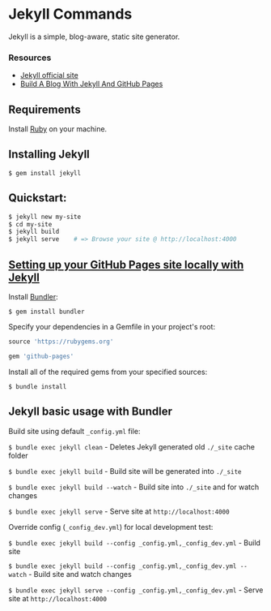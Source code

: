 Jekyll Commands
====

Jekyll is a simple, blog-aware, static site generator.

### Resources

* [Jekyll official site](https://jekyllrb.com/)
* [Build A Blog With Jekyll And GitHub Pages](https://www.smashingmagazine.com/2014/08/build-blog-jekyll-github-pages/)


Requirements
----

Install [Ruby](https://www.ruby-lang.org/en/downloads/) on your machine.


Installing Jekyll
----

`$ gem install jekyll`


Quickstart:
----

```bash
$ jekyll new my-site
$ cd my-site
$ jekyll build
$ jekyll serve    # => Browse your site @ http://localhost:4000
```


[Setting up your GitHub Pages site locally with Jekyll](https://help.github.com/articles/setting-up-your-github-pages-site-locally-with-jekyll/)
----

Install [Bundler](http://bundler.io/):

`$ gem install bundler`

Specify your dependencies in a Gemfile in your project's root:

```ruby
source 'https://rubygems.org'

gem 'github-pages'
```

Install all of the required gems from your specified sources:

`$ bundle install`


Jekyll basic usage with Bundler
----

Build site using default `_config.yml` file:

`$ bundle exec jekyll clean` - Deletes Jekyll generated old `./_site` cache folder

`$ bundle exec jekyll build` - Build site will be generated into `./_site`

`$ bundle exec jekyll build --watch` - Build site into `./_site` and for watch changes

`$ bundle exec jekyll serve` - Serve site at `http://localhost:4000`

Override config (`_config_dev.yml`) for local development test:

`$ bundle exec jekyll build --config _config.yml,_config_dev.yml` - Build site

`$ bundle exec jekyll build --config _config.yml,_config_dev.yml --watch` - Build site and watch changes

`$ bundle exec jekyll serve --config _config.yml,_config_dev.yml` - Serve site at `http://localhost:4000`
